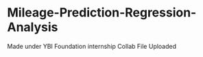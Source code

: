 # Mileage-Prediction-Regression-Analysis
Made under YBI Foundation internship
Collab File Uploaded

